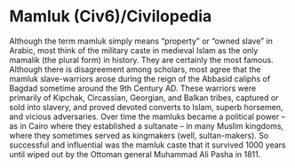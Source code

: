 # Mamluk (Civ6)/Civilopedia

Although the term mamluk simply means “property” or “owned slave” in Arabic, most think of the military caste in medieval Islam as the only mamalik (the plural form) in history. They are certainly the most famous. Although there is disagreement among scholars, most agree that the mamluk slave-warriors arose during the reign of the Abbasid caliphs of Bagdad sometime around the 9th Century AD. These warriors were primarily of Kipchak, Circassian, Georgian, and Balkan tribes, captured or sold into slavery, and proved devoted converts to Islam, superb horsemen, and vicious adversaries. Over time the mamluks became a political power – as in Cairo where they established a sultanate – in many Muslim kingdoms, where they sometimes served as kingmakers (well, sultan-makers). So successful and influential was the mamluk caste that it survived 1000 years until wiped out by the Ottoman general Muhammad Ali Pasha in 1811.